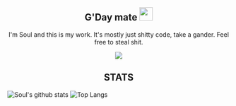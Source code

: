 <div align="center">
  
## G'Day mate <img src="https://raw.githubusercontent.com/MartinHeinz/MartinHeinz/master/wave.gif" width="30px">
  I'm Soul and this is my work. It's mostly just shitty code, take a gander.
  Feel free to steal shit.
  
  <img src="https://discord.c99.nl/widget/theme-1/399982893394558989.png">
 
## STATS
</div>

![Soul's github stats](https://github-readme-stats.vercel.app/api?username=IGNOREDSOUL&show_icons=true&theme=material-palenight)
![Top Langs](https://github-readme-stats.vercel.app/api/top-langs/?username=ignoredsoul&layout=compact&theme=material-palenight)

